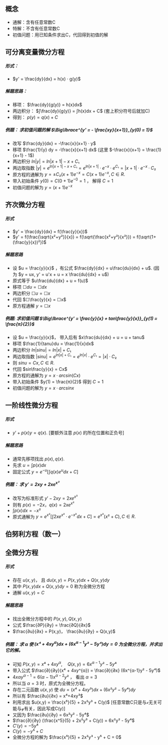 ## 概念
- 通解：含有任意常数C
- 特解：不含有任意常数C
- 初值问题：用已知条件求出C，代回得到初值的解


## 可分离变量微分方程

##### 形式：
- $y' = \frac{dy}{dx} = h(x) · g(y)$

##### 解题思路：
- 移项： $\frac{dy}{g(y)} = h(x)dx$
- 两边积分： $∫\frac{dy}{g(y)} = ∫h(x)dx + C$ (套上积分符号后就加C)
- 得到： $p(y) = q(x) + C$


##### 例题： 求初值问题的解 $\Big\lbrace^{y' = - \frac{xy}{x+1}}_{y(0) = 1}$
- 改写 $\frac{dy}{dx} = -\frac{x}{x+1} · y$
- 移项 $\frac{1}{y} dy = -\frac{x}{x+1} dx$ (这里 $-\frac{x}{x+1} = \frac{1}{x+1} - 1$)
- 两边积分 $ln|y| = ln|x+1| - x + C₁$ 
- 两边取指数 $|y| = e^{ln|x+1| - x + C₁} = e^{ln|x+1|} · e^{-x} · e^{C₁} = |x+1| · e^{-x} · C₂$
- 原方程的通解为 $y = ±C₂(x+1)e^{-x} = C(x+1)e^{-x}, C ∈ R.$
- 带入初始条件 $y(0) = C(0+1)e^{-0} = 1$ ， 解得 $C=1$
- 初值问题的解为 $y = (x+1)e^{-x}$


## 齐次微分方程
##### 形式
- $y' = \frac{dy}{dx} = f(\frac{y}{x})$
- $y' = f(\frac{\sqrt{x²+y²}}{x}) = f(\sqrt{\frac{x²+y²}{x²}}) = f(\sqrt{1+(\frac{y}{x})²})$

##### 解题思路
- 设 $u = \frac{y}{x}$ ，有公式 $\frac{dy}{dx} = u\frac{du}{dx} + u$.  (因为 $y = ux, y' = u'x + u = x \frac{du}{dx} + u$)
- 原式等于 $u\frac{du}{dx} + u = f(u)$
- 移项 $☐du = ☐dx$
- 两边积分 $☐u = ☐x$
- 代回 $☐\frac{y}{x} = ☐x$
- 原方程通解 $y = ☐x$


##### 例题: 求初值问题 $\Big\lbrace^{y' = \frac{y}{x} + tan\frac{y}{x}}_{y(1) = \frac{π}{2}}$
- 设 $u = \frac{y}{x}$， 带入后有  $x\frac{du}{dx} + u = u + tanu$
- 移项 $\frac{1}{tanu}du = \frac{1}{x}dx$
- 两边积分 $ln|sinu| = ln|x| + C₁$
- 两边取指数 $|sinu| = e^{ln|x|+C₁} = e^{ln|x|} · e^{C ₁} = |x| · C₂$
- 则 $sinu = Cx, C ∈ R.$
- 代回 $sin\frac{y}{x} = Cx$
- 原方程的通解为 $y = x · arcsin(Cx)$
- 带入初始条件 $y(1) = \frac{π}{2}$ 得到 $C = 1$
- 初值问题的解为 $y = x · arcsinx$


## 一阶线性微分方程

##### 形式
- $y' + p(x)y = q(x)$.  [要额外注意 $p(x)$ 的所在位置和正负号]

##### 解题思路
- 通常先移项找出 $p(x) , q(x)$.
- 先求 $u = ∫p(x)dx$
- 固定公式 $y = e^{-u} [ ∫q(x)e^{u} dx + C ]$


##### 例题： 求 $y' = 2xy + 2xe^{x²}$
- 改写为标准形式 $y' - 2xy = 2xe^{x²}$
- 则有 $p(x) = -2x， q(x) = 2xe^{x²}$
- $∫p(x)dx = -x²$
- 原式通解为 $y = e^{x²} [ ∫2xe^{x²} · e^{-x²} dx + C ] = e^{x²}(x²+C), C ∈ R.$


## 伯努利方程（数一）


## 全微分方程

##### 形式
- 存在 $u(x,y)$， 且 $du(x,y) = P(x,y)dx + Q(x,y)dy$
- 其中 $P(x,y)dx + Q(x,y)dy = 0$ 称为全微分方程
- 通解 $u(x,y) = C$

##### 解题思路
- 找出全微分方程中的  $P(x,y), Q(x,y)$
- 公式 $\frac{∂P}{∂y} = \frac{∂Q}{∂x}$
- $\frac{∂u}{∂x} = P(x,y)， \frac{∂u}{∂y} = Q(x,y)$



##### 例题： 求 α 使 $(x⁴ + 4xy^{α}) dx + (6x^{α-1}y² - 5y⁴) dy = 0$ 为全微分方程，并求出它的解。
- 可知 $P(x,y) = x⁴ + 4xy^{α}, \quad Q(x,y) = 6x^{α-1}y² - 5y⁴$
- 带入公式 $\frac{∂}{∂y}(x⁴ + 4xy^{α}) = \frac{∂}{∂x} (6x^{α-1}y² - 5y⁴)$
- $4xαy^{α-1}=6(α-1)x^{α-2}y²$ ， 看出 $α = 3$
- 所以当 $α = 3$ 时，原式为全微分方程。
- 存在二元函数 $u(x,y)$ 使 $du = (x⁴+4xy³)dx + (6x²y² - 5y⁴)dy$
- 所以有 $\frac{∂u}{∂x} = x⁴+4xy³$
- 利用求出 $u(x,y) = \frac{x⁵}{5} + 2x²y³ + C(y)$ [任意常数C只是与𝓍无关可能与𝓎有关，因此写成C(y)]
- 又因为 $\frac{∂u}{∂y} = 6x²y² - 5y⁴$
- $\frac{∂}{∂y} (\frac{x^5}{5} + 2x²y³ + C(y)) = 6x²y² - 5y⁴$
- $C'(y) = -5y⁴$
- $C(y) = -y⁵ + C$
- 全微分方程的解为 $\frac{x⁵}{5} + 2x²y³ - y⁵ + C = 0$

